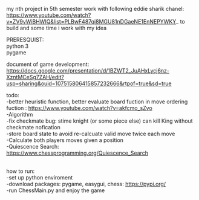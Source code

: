 my nth project in 5th semester
work with following eddie sharik chanel: https://www.youtube.com/watch?v=ZV9vWiBHWIQ&list=PLBwF487qi8MGU81nDGaeNE1EnNEPYWKY_  to build and some time i work with my idea

PRERESQUIST:<br>
python 3<br>
pygame <br>

document of game development: https://docs.google.com/presentation/d/1BZWT2_JuAHxLycj6nz-XzntMCeSg7ZAH/edit?usp=sharing&ouid=107515806415857232666&rtpof=true&sd=true

todo:
<br>-better heuristic function, better evaluate board fuction in move ordering fuction : https://www.youtube.com/watch?v=akfcmo_sZvo
<br>-Algorithm
<br>-fix checkmate bug: stime knight (or some piece else) can kill King without checkmate nofication
<br>-store board state to avoid re-calcuate valid move twice each move
<br>-Calculate both players moves given a position
<br>-Quiescence Search: https://www.chessprogramming.org/Quiescence_Search

<br> how to run:
<br>-set up python enviroment
<br>-download packages: pygame, easygui, chess: https://pypi.org/
<br>-run ChessMain.py and enjoy the game 
